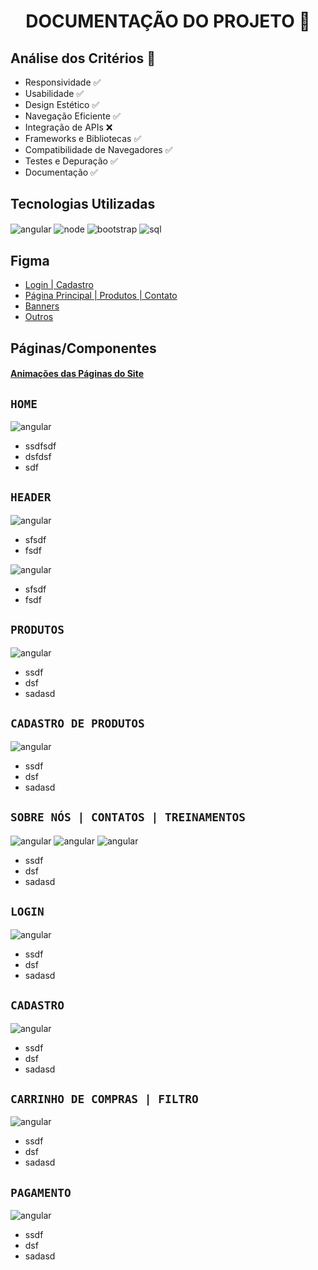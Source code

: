 <h1 align="center"> DOCUMENTAÇÃO DO PROJETO 📃 </h1>

<h2> Análise dos Critérios 🎯 </h2>

  - Responsividade ✅
  - Usabilidade ✅
  - Design Estético ✅
  - Navegação Eficiente ✅
  - Integração de APIs ❌
  - Frameworks e Bibliotecas ✅
  - Compatibilidade de Navegadores ✅
  - Testes e Depuração ✅
  - Documentação ✅

<h2> Tecnologias Utilizadas</h2>
<img align="center" alt="angular" src="https://img.shields.io/badge/Angular-DD0031?style=for-the-badge&logo=angular&logoColor=white">
<img align="center" alt="node" src="https://img.shields.io/badge/Node.js-43853D?style=for-the-badge&logo=node.js&logoColor=white">
<img align="center" alt="bootstrap" src="https://img.shields.io/badge/Bootstrap-563D7C?style=for-the-badge&logo=bootstrap&logoColor=white">
<img align="center" alt="sql" src="https://img.shields.io/badge/MySQL-00000F?style=for-the-badge&logo=mysql&logoColor=white">

<h2> Figma </h2>

- [Login | Cadastro ](https://www.figma.com/file/KY6Jgnkwpvw9S8JeVxxQOP/Untitled?type=design&node-id=0-1&mode=design&t=Y7q5h8RFLVNVCtlX-0)
- [Página Principal | Produtos | Contato](https://www.figma.com/file/Bf5kXF8vOyGe4P697nzNys/Untitled?type=design&mode=design&t=Y7q5h8RFLVNVCtlX-0)
- [Banners](https://www.figma.com/file/aC5XRBj3rbvZstw7mt1quQ/Untitled?type=design&node-id=0-1&mode=design&t=EDkq14K1So4eBTen-0)
- [Outros](https://www.figma.com/file/3MOXA2pBxNc3jWURfs90k2/Untitled?type=design&mode=design&t=EDkq14K1So4eBTen-0)

<h2> Páginas/Componentes </h2>

#### [Animações das Páginas do Site](https://drive.google.com/drive/folders/1Yc0UahIt7qEAvmGsEXFa2381Z6i4F4iY?usp=sharing)

##  `HOME`
<img align="center" alt="angular" src="/z_documentações/z_imagens/home.png">

  - ssdfsdf
  - dsfdsf
  - sdf

## `HEADER`
<img align="center" alt="angular" src="/z_documentações/z_imagens/header_before.png">

  - sfsdf
  - fsdf

<img align="center" alt="angular" src="/z_documentações/z_imagens/header_after.png">

  - sfsdf
  - fsdf

##  `PRODUTOS`
<img align="center" alt="angular" src="/z_documentações/z_imagens/produtos.png">

  - ssdf
  - dsf
  - sadasd

##  `CADASTRO DE PRODUTOS`
<img align="center" alt="angular" src="/z_documentações/z_imagens/painel-produtos.png">

  - ssdf
  - dsf
  - sadasd

## `SOBRE NÓS | CONTATOS | TREINAMENTOS`
<img align="center" alt="angular" src="/z_documentações/z_imagens/sobre-nos.png">
<img align="center" alt="angular" src="/z_documentações/z_imagens/contato.png">
<img align="center" alt="angular" src="/z_documentações/z_imagens/treinamentos.png">

  - ssdf
  - dsf
  - sadasd

## `LOGIN`
<img align="center" alt="angular" src="/z_documentações/z_imagens/login.png">

  - ssdf
  - dsf
  - sadasd

##  `CADASTRO`
<img align="center" alt="angular" src="/z_documentações/z_imagens/cadastro.png">

  - ssdf
  - dsf
  - sadasd

## `CARRINHO DE COMPRAS | FILTRO`
<img align="center" alt="angular" src="/z_documentações/z_imagens/carrinho.png">

  - ssdf
  - dsf
  - sadasd

## `PAGAMENTO`
<img align="center" alt="angular" src="/z_documentações/z_imagens/pagamentos.png">

  - ssdf
  - dsf
  - sadasd



